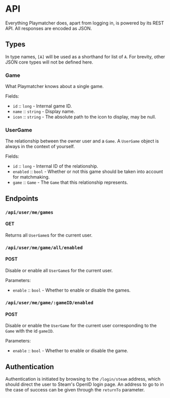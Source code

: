 # API

Everything Playmatcher does, apart from logging in, is powered by its REST API. All responses are encoded as JSON.

## Types

In type names, `[A]` will be used as a shorthand for list of `A`. For brevity, other JSON core types will not be defined here.

### Game

What Playmatcher knows about a single game.

Fields:

* `id` :: `long` - Internal game ID.
* `name` :: `string` - Display name.
* `icon` :: `string` - The absolute path to the icon to display, may be null.

### UserGame

The relationship between the owner user and a `Game`. A `UserGame` object is always in the context of yourself.

Fields:

* `id` :: `long` - Internal ID of the relationship.
* `enabled` :: `bool` - Whether or not this game should be taken into account for matchmaking.
* `game` :: `Game` - The `Game` that this relationship represents.

## Endpoints

### `/api/user/me/games`

#### GET

Returns all `UserGame`s for the current user.

### `/api/user/me/game/all/enabled`

#### POST

Disable or enable all `UserGame`s for the current user.

Parameters:

* `enable` :: `bool` - Whether to enable or disable the games.

### `/api/user/me/game/:gameID/enabled`

#### POST

Disable or enable the `UserGame` for the current user corresponding to the `Game` with the id `gameID`.

Parameters:

* `enable` :: `bool` - Whether to enable or disable the game.

## Authentication

Authentication is initiated by browsing to the `/login/steam` address, which should direct the user to Steam's OpenID login page. An address to go to in the case of success can be given through the `returnTo` parameter.